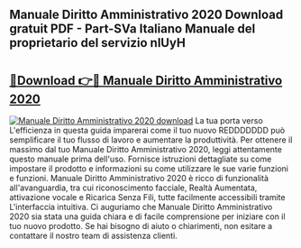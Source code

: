 ## Manuale Diritto Amministrativo 2020 Download gratuit PDF - Part-SVa Italiano Manuale del proprietario del servizio nlUyH

# <h2><a href="http://dfdsguo.blite.top/?on=Manuale+Diritto+Amministrativo+2020">🔗Download 👉🔴 Manuale Diritto Amministrativo 2020</a></h2>

[![Manuale Diritto Amministrativo 2020 download](https://i.imgur.com/lujVjoI.png)](http://dfdsguo.blite.top/?on=Manuale+Diritto+Amministrativo+2020)
La tua porta verso L'efficienza in questa guida imparerai come il tuo nuovo REDDDDDDD può semplificare il tuo flusso di lavoro e aumentare la produttività. Per ottenere il massimo dal tuo Manuale Diritto Amministrativo 2020, leggi attentamente questo manuale prima dell'uso. Fornisce istruzioni dettagliate su come impostare il prodotto e informazioni su come utilizzare le sue varie funzioni e funzioni. Manuale Diritto Amministrativo 2020 è ricco di funzionalità all'avanguardia, tra cui riconoscimento facciale, Realtà Aumentata, attivazione vocale e Ricarica Senza Fili, tutte facilmente accessibili tramite L'interfaccia intuitiva. Ci auguriamo che Manuale Diritto Amministrativo 2020 sia stata una guida chiara e di facile comprensione per iniziare con il tuo nuovo prodotto. Se hai bisogno di aiuto o chiarimenti, non esitare a contattare il nostro team di assistenza clienti.
